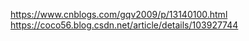 https://www.cnblogs.com/gqv2009/p/13140100.html
https://coco56.blog.csdn.net/article/details/103927744
